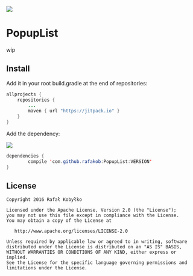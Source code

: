 [![](https://jitpack.io/v/rafakob/PopupList.svg)](https://jitpack.io/#rafakob/PopupList)
# PopupList #
wip



## Install ##
Add it in your root build.gradle at the end of repositories:
```java
allprojects {
	repositories {
		...
		maven { url "https://jitpack.io" }
	}
}
```
Add the dependency:

[![](https://jitpack.io/v/rafakob/PopupList.svg)](https://jitpack.io/#rafakob/PopupList)
```java
dependencies {
        compile 'com.github.rafakob:PopupList:VERSION'
}
```


## License ##
```
Copyright 2016 Rafał Kobyłko

Licensed under the Apache License, Version 2.0 (the "License");
you may not use this file except in compliance with the License.
You may obtain a copy of the License at

   http://www.apache.org/licenses/LICENSE-2.0

Unless required by applicable law or agreed to in writing, software
distributed under the License is distributed on an "AS IS" BASIS,
WITHOUT WARRANTIES OR CONDITIONS OF ANY KIND, either express or implied.
See the License for the specific language governing permissions and
limitations under the License.
```
